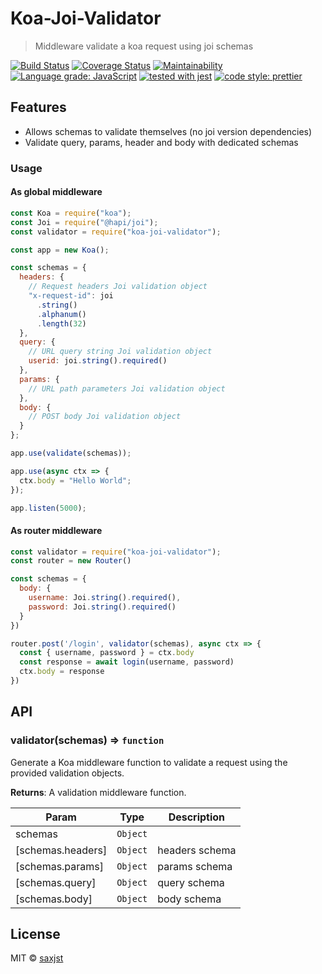 # Koa-Joi-Validator

> Middleware validate a koa request using joi schemas


[![Build Status](https://travis-ci.org/saxjst/koa-joi-validator.svg?branch=master)](https://travis-ci.org/saxjst/koa-joi-validator)
[![Coverage Status](https://coveralls.io/repos/github/saxjst/koa-joi-validator/badge.svg?branch=master)](https://coveralls.io/github/saxjst/koa-joi-validator?branch=master)
[![Maintainability](https://api.codeclimate.com/v1/badges/841af7743a474bb61775/maintainability)](https://codeclimate.com/github/saxjst/koa-joi-validator/maintainability)
[![Language grade: JavaScript](https://img.shields.io/lgtm/grade/javascript/g/saxjst/koa-joi-validator.svg?logo=lgtm&logoWidth=18)](https://lgtm.com/projects/g/saxjst/koa-joi-validator/context:javascript)
[![tested with jest](https://img.shields.io/badge/tested_with-jest-99424f.svg)](https://github.com/facebook/jest)
[![code style: prettier](https://img.shields.io/badge/code_style-prettier-ff69b4.svg)](https://github.com/prettier/prettier/)


## Features

- Allows schemas to validate themselves (no joi version dependencies)
- Validate query, params, header and body with dedicated schemas

### Usage

#### As global middleware

```javascript
const Koa = require("koa");
const Joi = require("@hapi/joi");
const validator = require("koa-joi-validator");

const app = new Koa();

const schemas = {
  headers: {
    // Request headers Joi validation object
    "x-request-id": joi
      .string()
      .alphanum()
      .length(32)
  },
  query: {
    // URL query string Joi validation object
    userid: joi.string().required()
  },
  params: {
    // URL path parameters Joi validation object
  },
  body: {
    // POST body Joi validation object
  }
};

app.use(validate(schemas));

app.use(async ctx => {
  ctx.body = "Hello World";
});

app.listen(5000);
```

#### As router middleware

```js
const validator = require("koa-joi-validator");
const router = new Router()

const schemas = {
  body: {
    username: Joi.string().required(),
    password: Joi.string().required()
  }
})

router.post('/login', validator(schemas), async ctx => {
  const { username, password } = ctx.body
  const response = await login(username, password)
  ctx.body = response
})
```

## API

### validator(schemas) ⇒ <code>function</code>

Generate a Koa middleware function to validate a request using
the provided validation objects.

**Returns**: A validation middleware function.

| Param             | Type                | Description    |
| ----------------- | ------------------- | -------------- |
| schemas           | `Object` |                |
| [schemas.headers] | `Object` | headers schema |
| [schemas.params]  | `Object` | params schema  |
| [schemas.query]   | `Object` | query schema   |
| [schemas.body]    | `Object` | body schema    |


## License

MIT © [saxjst](https://saxjst.com)
